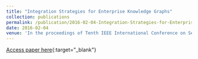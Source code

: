 ```yaml
---
title: "Integration Strategies for Enterprise Knowledge Graphs"
collection: publications
permalink: /publication/2016-02-04-Integration-Strategies-for-Enterprise-Knowledge-Graphs
date: 2016-02-04
venue: 'In the proceedings of Tenth IEEE International Conference on Semantic Computing, ICSC 2016, Laguna Hills, CA, USA, February 4-6, 2016'
---
```

[Access paper here](http://citeseerx.ist.psu.edu/viewdoc/download?doi=10.1.1.705.3658&rep=rep1&type=pdf){:target="_blank"}
